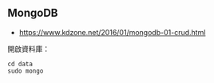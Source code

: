 ## MongoDB
- https://www.kdzone.net/2016/01/mongodb-01-crud.html

開啟資料庫：
``` 
cd data
sudo mongo
```